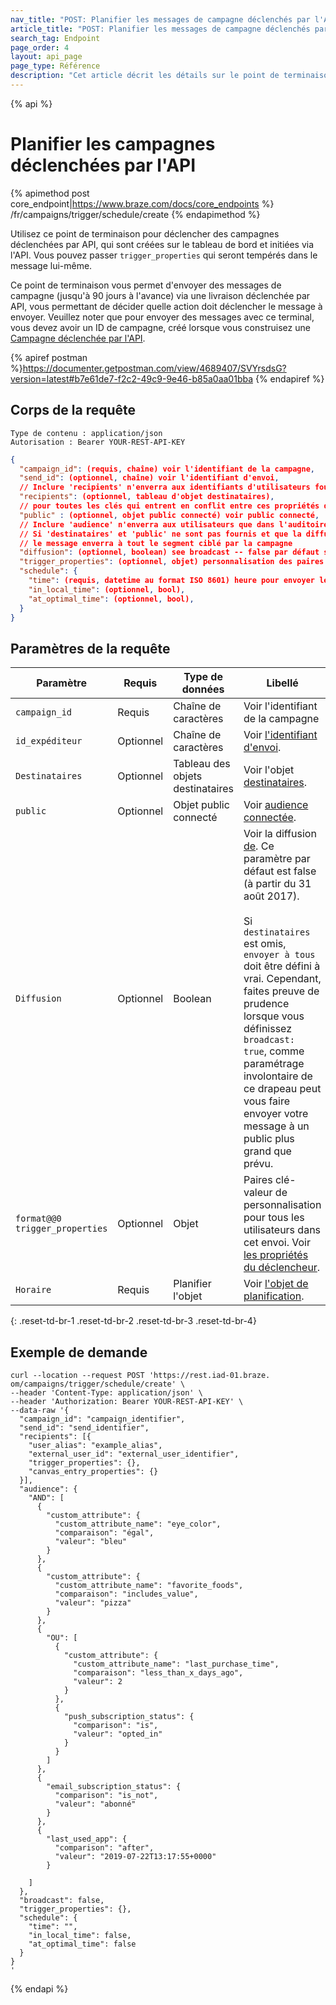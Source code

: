```yaml
---
nav_title: "POST: Planifier les messages de campagne déclenchés par l'API"
article_title: "POST: Planifier les messages de campagne déclenchés par l'API"
search_tag: Endpoint
page_order: 4
layout: api_page
page_type: Référence
description: "Cet article décrit les détails sur le point de terminaison Schedule API-Triggered Campaigns Braze."
---
```


{% api %}
# Planifier les campagnes déclenchées par l'API
{% apimethod post core_endpoint|https://www.braze.com/docs/core_endpoints %}
/fr/campaigns/trigger/schedule/create
{% endapimethod %}

Utilisez ce point de terminaison pour déclencher des campagnes déclenchées par API, qui sont créées sur le tableau de bord et initiées via l'API. Vous pouvez passer `trigger_properties` qui seront tempérés dans le message lui-même.

Ce point de terminaison vous permet d'envoyer des messages de campagne (jusqu'à 90 jours à l'avance) via une livraison déclenchée par API, vous permettant de décider quelle action doit déclencher le message à envoyer. Veuillez noter que pour envoyer des messages avec ce terminal, vous devez avoir un ID de campagne, créé lorsque vous construisez une [Campagne déclenchée par l'API]({{site.baseurl}}/api/api_campaigns/).

{% apiref postman %}https://documenter.getpostman.com/view/4689407/SVYrsdsG?version=latest#b7e61de7-f2c2-49c9-9e46-b85a0aa01bba {% endapiref %}

## Corps de la requête

```
Type de contenu : application/json
Autorisation : Bearer YOUR-REST-API-KEY
```

```json
{
  "campaign_id": (requis, chaîne) voir l'identifiant de la campagne,
  "send_id": (optionnel, chaîne) voir l'identifiant d'envoi,
  // Inclure 'recipients' n'enverra aux identifiants d'utilisateurs fournis que s'ils sont dans le segment de la campagne
  "recipients": (optionnel, tableau d'objet destinataires),
  // pour toutes les clés qui entrent en conflit entre ces propriétés de déclenchement et celles d'un objet destinataire, la valeur de l'objet Destinataires sera utilisée
  "public" : (optionnel, objet public connecté) voir public connecté,
  // Inclure 'audience' n'enverra aux utilisateurs que dans l'auditoire
  // Si 'destinataires' et 'public' ne sont pas fournis et que la diffusion n'est pas réglée sur 'false',
  // le message enverra à tout le segment ciblé par la campagne
  "diffusion": (optionnel, boolean) see broadcast -- false par défaut sur 8/31/17, doit être défini à true si l'objet "destinataires" est omis,
  "trigger_properties": (optionnel, objet) personnalisation des paires clé-valeur pour tous les utilisateurs dans cet envoi ; voir les propriétés du déclencheur,
  "schedule": {
    "time": (requis, datetime au format ISO 8601) heure pour envoyer le message (jusqu'à 90 jours dans le futur),
    "in_local_time": (optionnel, bool),
    "at_optimal_time": (optionnel, bool),
  }
}
```
## Paramètres de la requête

| Paramètre                      | Requis    | Type de données                  | Libellé                                                                                                                                                                                                                                                                                                                                                                                                                            |
| ------------------------------ | --------- | -------------------------------- | ---------------------------------------------------------------------------------------------------------------------------------------------------------------------------------------------------------------------------------------------------------------------------------------------------------------------------------------------------------------------------------------------------------------------------------- |
| `campaign_id`                  | Requis    | Chaîne de caractères             | Voir l'identifiant de la campagne []({{site.baseurl}}/api/identifier_types/)                                                                                                                                                                                                                                                                                                                                                       |
| `id_expéditeur`                | Optionnel | Chaîne de caractères             | Voir [l'identifiant d'envoi]({{site.baseurl}}/api/identifier_types/).                                                                                                                                                                                                                                                                                                                                                              |
| `Destinataires`                | Optionnel | Tableau des objets destinataires | Voir l'objet [destinataires]({{site.baseurl}}/api/objects_filters/recipient_object/).                                                                                                                                                                                                                                                                                                                                              |
| `public`                       | Optionnel | Objet public connecté            | Voir [audience connectée]({{site.baseurl}}/api/objects_filters/connected_audience/).                                                                                                                                                                                                                                                                                                                                               |
| `Diffusion`                    | Optionnel | Boolean                          | Voir la diffusion [de]({{site.baseurl}}/api/parameters/#broadcast). Ce paramètre par défaut est false (à partir du 31 août 2017). <br><br> Si `destinataires` est omis, `envoyer à tous` doit être défini à vrai. Cependant, faites preuve de prudence lorsque vous définissez `broadcast: true`, comme paramétrage involontaire de ce drapeau peut vous faire envoyer votre message à un public plus grand que prévu. |
| `format@@0 trigger_properties` | Optionnel | Objet                            | Paires clé-valeur de personnalisation pour tous les utilisateurs dans cet envoi. Voir [les propriétés du déclencheur]({{site.baseurl}}/api/objects_filters/trigger_properties_object/).                                                                                                                                                                                                                                            |
| `Horaire`                      | Requis    | Planifier l'objet                | Voir [l'objet de planification]({{site.baseurl}}/api/objects_filters/schedule_object/).                                                                                                                                                                                                                                                                                                                                            |
{: .reset-td-br-1 .reset-td-br-2 .reset-td-br-3  .reset-td-br-4}

## Exemple de demande
```
curl --location --request POST 'https://rest.iad-01.braze. om/campaigns/trigger/schedule/create' \
--header 'Content-Type: application/json' \
--header 'Authorization: Bearer YOUR-REST-API-KEY' \
--data-raw '{
  "campaign_id": "campaign_identifier",
  "send_id": "send_identifier",
  "recipients": [{
    "user_alias": "example_alias",
    "external_user_id": "external_user_identifier",
    "trigger_properties": {},
    "canvas_entry_properties": {}
  }],
  "audience": {
    "AND": [
      {
        "custom_attribute": {
          "custom_attribute_name": "eye_color",
          "comparaison": "égal",
          "valeur": "bleu"
        }
      },
      {
        "custom_attribute": {
          "custom_attribute_name": "favorite_foods",
          "comparaison": "includes_value",
          "valeur": "pizza"
        }
      },
      {
        "OU": [
          {
            "custom_attribute": {
              "custom_attribute_name": "last_purchase_time",
              "comparaison": "less_than_x_days_ago",
              "valeur": 2
            }
          },
          {
            "push_subscription_status": {
              "comparison": "is",
              "valeur": "opted_in"
            }
          }
        ]
      },
      {
        "email_subscription_status": {
          "comparison": "is_not",
          "valeur": "abonné"
        }
      },
      {
        "last_used_app": {
          "comparison": "after",
          "valeur": "2019-07-22T13:17:55+0000"
        }

    ]
  },
  "broadcast": false,
  "trigger_properties": {},
  "schedule": {
    "time": "",
    "in_local_time": false,
    "at_optimal_time": false
  }
}
'
```


{% endapi %}
